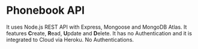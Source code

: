 # Phonebook API
It uses Node.js REST API with Express, Mongoose and MongoDB Atlas. It features **C**reate, **R**ead, **U**pdate and **D**elete. It has no Authentication and it is integrated to Cloud via Heroku. No Authentications.
